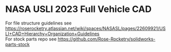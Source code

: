 # NASA USLI 2023 Full Vehicle CAD

For file structure guidelines see https://roserocketry.atlassian.net/wiki/spaces/NASASL/pages/22609921/USLI+CAD+Hierarchy+Organization+Guidelines \
For stock parts repo see https://github.com/Rose-Rocketry/solidworks-parts-stock
